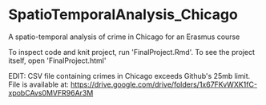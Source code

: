 # SpatioTemporalAnalysis_Chicago
A spatio-temporal analysis of crime in Chicago for an Erasmus course

To inspect code and knit project, run 'FinalProject.Rmd'. To see the project itself, open 'FinalProject.html'

EDIT: CSV file containing crimes in Chicago exceeds Github's 25mb limit. File is available at: https://drive.google.com/drive/folders/1x67FKvWXK1fC-xpobCAvs0MVFR96Ar3M
